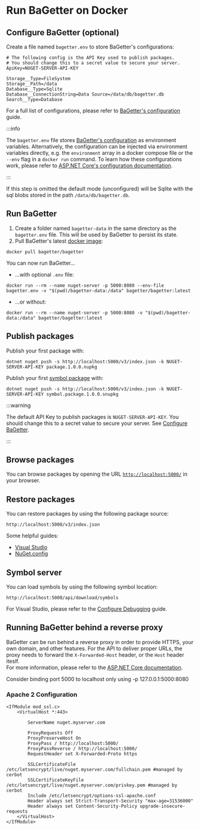 # Run BaGetter on Docker

## Configure BaGetter (optional)

Create a file named `bagetter.env` to store BaGetter's configurations:

```shell
# The following config is the API Key used to publish packages.
# You should change this to a secret value to secure your server.
ApiKey=NUGET-SERVER-API-KEY

Storage__Type=FileSystem
Storage__Path=/data
Database__Type=Sqlite
Database__ConnectionString=Data Source=/data/db/bagetter.db
Search__Type=Database
```

For a full list of configurations, please refer to [BaGetter's configuration](../configuration.md) guide.

:::info

The `bagetter.env` file stores [BaGetter's configuration](../configuration) as environment variables.
Alternatively, the configuration can be injected via environment variables directly, e.g. the `environment` array in a docker compose file or the `--env` flag in a `docker run` command.
To learn how these configurations work, please refer to [ASP.NET Core's configuration documentation](https://docs.microsoft.com/en-us/aspnet/core/fundamentals/configuration/?view=aspnetcore-2.1&tabs=basicconfiguration#configuration-by-environment).

:::

If this step is omitted the default mode (unconfigured) will be Sqlite with the sql blobs stored in the path `/data/db/bagetter.db`.

## Run BaGetter

1. Create a folder named `bagetter-data` in the same directory as the `bagetter.env` file. This will be used by BaGetter to persist its state.
2. Pull BaGetter's latest [docker image](https://hub.docker.com/r/bagetter/bagetter):

```shell
docker pull bagetter/bagetter
```

You can now run BaGetter...

- ...with optional `.env` file:

```shell
docker run --rm --name nuget-server -p 5000:8080 --env-file bagetter.env -v "$(pwd)/bagetter-data:/data" bagetter/bagetter:latest
```

- ...or without:

```shell
docker run --rm --name nuget-server -p 5000:8080 -v "$(pwd)/bagetter-data:/data" bagetter/bagetter:latest
```

## Publish packages

Publish your first package with:

```shell
dotnet nuget push -s http://localhost:5000/v3/index.json -k NUGET-SERVER-API-KEY package.1.0.0.nupkg
```

Publish your first [symbol package](https://docs.microsoft.com/en-us/nuget/create-packages/symbol-packages-snupkg) with:

```shell
dotnet nuget push -s http://localhost:5000/v3/index.json -k NUGET-SERVER-API-KEY symbol.package.1.0.0.snupkg
```

:::warning

The default API Key to publish packages is `NUGET-SERVER-API-KEY`.
You should change this to a secret value to secure your server. See [Configure BaGetter](#configure-bagetter-optional).

:::

## Browse packages

You can browse packages by opening the URL [`http://localhost:5000/`](http://localhost:5000/) in your browser.

## Restore packages

You can restore packages by using the following package source:

`http://localhost:5000/v3/index.json`

Some helpful guides:

- [Visual Studio](https://docs.microsoft.com/en-us/nuget/consume-packages/install-use-packages-visual-studio#package-sources)
- [NuGet.config](https://docs.microsoft.com/en-us/nuget/reference/nuget-config-file#package-source-sections)

## Symbol server

You can load symbols by using the following symbol location:

`http://localhost:5000/api/download/symbols`

For Visual Studio, please refer to the [Configure Debugging](https://docs.microsoft.com/en-us/visualstudio/debugger/specify-symbol-dot-pdb-and-source-files-in-the-visual-studio-debugger?view=vs-2017#configure-symbol-locations-and-loading-options) guide.

## Running BaGetter behind a reverse proxy

BaGetter can be run behind a reverse proxy in order to provide HTTPS, your own domain, and other features. For the API to deliver proper URLs, the proxy needs to forward the `X-Forwarded-Host` header, or the `Host` header iteslf.  
For more information, please refer to the [ASP.NET Core documentation](https://docs.microsoft.com/en-us/aspnet/core/host-and-deploy/proxy-load-balancer).

Consider binding port 5000 to localhost only using -p 127.0.0.1:5000:8080

### Apache 2 Configuration
```config
<IfModule mod_ssl.c>
	<VirtualHost *:443>

		ServerName nuget.myserver.com

		ProxyRequests Off
		ProxyPreserveHost On
		ProxyPass / http://localhost:5000/
		ProxyPassReverse / http://localhost:5000/
		RequestHeader set X-Forwarded-Proto https

		SSLCertificateFile /etc/letsencrypt/live/nuget.myserver.com/fullchain.pem #managed by cerbot
		SSLCertificateKeyFile /etc/letsencrypt/live/nuget.myserver.com/privkey.pem #managed by cerbot
		Include /etc/letsencrypt/options-ssl-apache.conf
		Header always set Strict-Transport-Security "max-age=31536000"
		Header always set Content-Security-Policy upgrade-insecure-requests
	</VirtualHost>
</IfModule>
```

